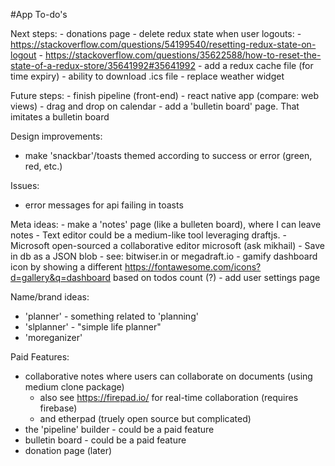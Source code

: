 #App To-do's

Next steps:
    - donations page
    - delete redux state when user logouts: 
      - https://stackoverflow.com/questions/54199540/resetting-redux-state-on-logout
      - https://stackoverflow.com/questions/35622588/how-to-reset-the-state-of-a-redux-store/35641992#35641992
    - add a redux cache file (for time expiry)
    - ability to download .ics file
    - replace weather widget

Future steps:
    - finish pipeline (front-end)
    - react native app (compare: web views)
    - drag and drop on calendar
    - add a 'bulletin board' page. That imitates a bulletin board

Design improvements: 
  - make 'snackbar'/toasts themed according to success or error (green, red, etc.)

Issues:
  - error messages for api failing in toasts

Meta ideas:
    - make a 'notes' page (like a bulleten board), where I can leave notes
    - Text editor could be a medium-like tool leveraging draftjs. 
    - Microsoft open-sourced a collaborative editor microsoft (ask mikhail)
    - Save in db as a JSON blob
    - see: bitwiser.in or megadraft.io
    - gamify dashboard icon by showing a different https://fontawesome.com/icons?d=gallery&q=dashboard based on todos count (?)
    - add user settings page

Name/brand ideas:
  - 'planner' - something related to 'planning'
  - 'slplanner' - "simple life planner"
  - 'moreganizer'



Paid Features:
  - collaborative notes where users can collaborate on documents (using medium clone package) 
    - also see https://firepad.io/ for real-time collaboration (requires firebase)
    - and etherpad (truely open source but complicated)
  - the 'pipeline' builder - could be a paid feature
  - bulletin board - could be a paid feature
  - donation page (later)